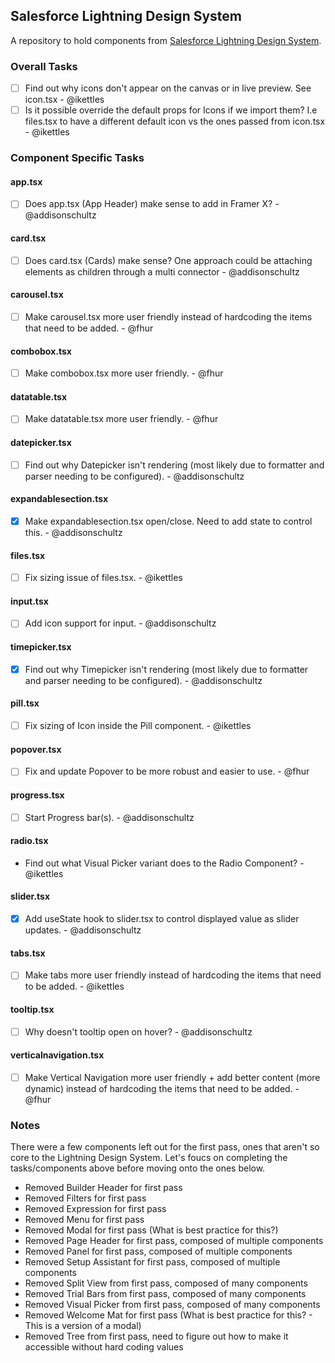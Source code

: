## Salesforce Lightning Design System

A repository to hold components from [Salesforce Lightning Design System](https://react.lightningdesignsystem.com/).

### Overall Tasks

- [ ] Find out why icons don't appear on the canvas or in live preview. See icon.tsx - @ikettles
- [ ] Is it possible override the default props for Icons if we import them? I.e files.tsx to have a different default icon vs the ones passed from icon.tsx - @ikettles

### Component Specific Tasks

#### app.tsx

- [ ] Does app.tsx (App Header) make sense to add in Framer X? - @addisonschultz

#### card.tsx

- [ ] Does card.tsx (Cards) make sense? One approach could be attaching elements as children through a multi connector - @addisonschultz

#### carousel.tsx

- [ ] Make carousel.tsx more user friendly instead of hardcoding the items that need to be added. - @fhur

#### combobox.tsx

- [ ] Make combobox.tsx more user friendly. - @fhur

#### datatable.tsx

- [ ] Make datatable.tsx more user friendly. - @fhur

#### datepicker.tsx

- [ ] Find out why Datepicker isn't rendering (most likely due to formatter and parser needing to be configured). - @addisonschultz

#### expandablesection.tsx

- [x] Make expandablesection.tsx open/close. Need to add state to control this. - @addisonschultz

#### files.tsx

- [ ] Fix sizing issue of files.tsx. - @ikettles

#### input.tsx

- [ ] Add icon support for input. - @addisonschultz

#### timepicker.tsx

- [x] Find out why Timepicker isn't rendering (most likely due to formatter and parser needing to be configured). - @addisonschultz

#### pill.tsx

- [ ] Fix sizing of Icon inside the Pill component. - @ikettles

#### popover.tsx

- [ ] Fix and update Popover to be more robust and easier to use. - @fhur

#### progress.tsx

- [ ] Start Progress bar(s). - @addisonschultz

#### radio.tsx

- Find out what Visual Picker variant does to the Radio Component? - @ikettles

#### slider.tsx

- [x] Add useState hook to slider.tsx to control displayed value as slider updates. - @addisonschultz

#### tabs.tsx

- [ ] Make tabs more user friendly instead of hardcoding the items that need to be added. - @ikettles

#### tooltip.tsx

- [ ] Why doesn't tooltip open on hover? - @addisonschultz

#### verticalnavigation.tsx

- [ ] Make Vertical Navigation more user friendly + add better content (more dynamic) instead of hardcoding the items that need to be added. - @fhur

### Notes

There were a few components left out for the first pass, ones that aren't so core to the Lightning Design System. Let's foucs on completing the tasks/components above before moving onto the ones below.

- Removed Builder Header for first pass
- Removed Filters for first pass
- Removed Expression for first pass
- Removed Menu for first pass
- Removed Modal for first pass (What is best practice for this?)
- Removed Page Header for first pass, composed of multiple components
- Removed Panel for first pass, composed of multiple components
- Removed Setup Assistant for first pass, composed of multiple components
- Removed Split View from first pass, composed of many components
- Removed Trial Bars from first pass, composed of many components
- Removed Visual Picker from first pass, composed of many components
- Removed Welcome Mat for first pass (What is best practice for this? - This is a version of a modal)
- Removed Tree from first pass, need to figure out how to make it accessible without hard coding values
